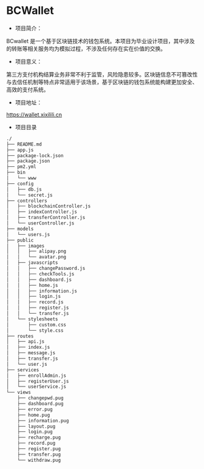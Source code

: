# BCWallet

* 项目简介：

BCwallet 是一个基于区块链技术的钱包系统。本项目为毕业设计项目，其中涉及的转账等相关服务均为模拟过程，不涉及任何存在实在价值的交换。

* 项目意义：

第三方支付机构结算业务非常不利于监管，风险隐患较多。区块链信息不可篡改性与去信任机制等特点非常适用于该场景，基于区块链的钱包系统能构建更加安全、高效的支付系统。

* 项目地址：

https://wallet.xixilili.cn

* 项目目录

```markdown
./
├── README.md
├── app.js
├── package-lock.json
├── package.json
├── pm2.yml
├── bin
│   └── www
├── config
│   ├── db.js
│   └── secret.js
├── controllers
│   ├── blockchainController.js
│   ├── indexController.js
│   ├── transferController.js
│   └── userController.js
├── models
│   └── users.js
├── public
│   ├── images
│   │   ├── alipay.png
│   │   └── avatar.png
│   ├── javascripts
│   │   ├── changePassword.js
│   │   ├── checkTools.js
│   │   ├── dashboard.js
│   │   ├── home.js
│   │   ├── information.js
│   │   ├── login.js
│   │   ├── record.js
│   │   ├── register.js
│   │   └── transfer.js
│   └── stylesheets
│       ├── custom.css
│       └── style.css
├── routes
│   ├── api.js
│   ├── index.js
│   ├── message.js
│   ├── transfer.js
│   └── user.js
├── services
│   ├── enrollAdmin.js
│   ├── registerUser.js
│   └── userService.js
└── views
    ├── changepwd.pug
    ├── dashboard.pug
    ├── error.pug
    ├── home.pug
    ├── information.pug
    ├── layout.pug
    ├── login.pug
    ├── recharge.pug
    ├── record.pug
    ├── register.pug
    ├── transfer.pug
    └── withdraw.pug
```